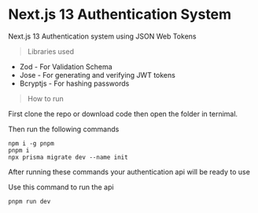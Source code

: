 # Next.js 13 Authentication System
Next.js 13 Authentication system using JSON Web Tokens

> Libraries used
- Zod - For Validation Schema
- Jose - For generating and verifying JWT tokens
- Bcryptjs - For hashing passwords

> How to run

First clone the repo or download code then open the folder in ternimal.

Then run the following commands 
```
npm i -g pnpm
pnpm i
npx prisma migrate dev --name init
```
After running these commands your authentication api will be ready to use

Use this command to run the api
```
pnpm run dev
```
